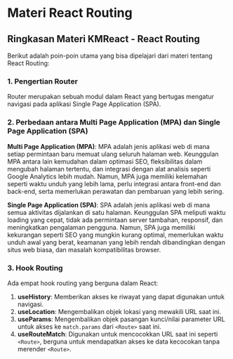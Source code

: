 # Materi React Routing

## Ringkasan Materi KMReact - React Routing

Berikut adalah poin-poin utama yang bisa dipelajari dari materi tentang React Routing:

### 1. Pengertian Router

Router merupakan sebuah modul dalam React yang bertugas mengatur navigasi pada aplikasi Single Page Application (SPA).

### 2. Perbedaan antara Multi Page Application (MPA) dan Single Page Application (SPA)

**Multi Page Application (MPA)**:
MPA adalah jenis aplikasi web di mana setiap permintaan baru memuat ulang seluruh halaman web. Keunggulan MPA antara lain kemudahan dalam optimasi SEO, fleksibilitas dalam mengubah halaman tertentu, dan integrasi dengan alat analisis seperti Google Analytics lebih mudah. Namun, MPA juga memiliki kelemahan seperti waktu unduh yang lebih lama, perlu integrasi antara front-end dan back-end, serta memerlukan perawatan dan pembaruan yang lebih sering.

**Single Page Application (SPA)**:
SPA adalah jenis aplikasi web di mana semua aktivitas dijalankan di satu halaman. Keunggulan SPA meliputi waktu loading yang cepat, tidak ada permintaan server tambahan, responsif, dan meningkatkan pengalaman pengguna. Namun, SPA juga memiliki kekurangan seperti SEO yang mungkin kurang optimal, memerlukan waktu unduh awal yang berat, keamanan yang lebih rendah dibandingkan dengan situs web biasa, dan masalah kompatibilitas browser.

### 3. Hook Routing

Ada empat hook routing yang berguna dalam React:

1. **useHistory**: Memberikan akses ke riwayat yang dapat digunakan untuk navigasi.
2. **useLocation**: Mengembalikan objek lokasi yang mewakili URL saat ini.
3. **useParams**: Mengembalikan objek pasangan kunci/nilai parameter URL untuk akses ke `match.params` dari `<Route>` saat ini.
4. **useRouteMatch**: Digunakan untuk mencocokkan URL saat ini seperti `<Route>`, berguna untuk mendapatkan akses ke data kecocokan tanpa merender `<Route>`.